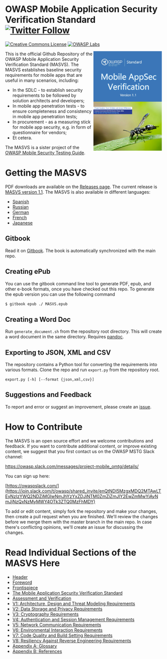 # OWASP Mobile Application Security Verification Standard [![Twitter Follow](https://img.shields.io/twitter/follow/OWASP_MSTG.svg?style=social&label=Follow)](https://twitter.com/OWASP_MSTG)
[![Creative Commons License](https://licensebuttons.net/l/by-sa/4.0/88x31.png)](https://creativecommons.org/licenses/by-sa/4.0/ "CC BY-SA 4.0")
[![OWASP Labs](https://img.shields.io/badge/owasp-lab%20project-f7b73c.svg)](https://www.owasp.org/index.php/Category:OWASP_Project#tab=Project_Inventory)

<a href="https://github.com/OWASP/owasp-masvs/releases/download/1.1/OWASP_Mobile_AppSec_Verification_Standard_v1.1.pdf"><img width=220px align="right" style="float: right;" src="Document/images/masvs-mini-cover.png"></a>

This is the official Github Repository of the OWASP Mobile Application Security Verification Standard (MASVS). The MASVS establishes baseline security requirements for mobile apps that are useful in many scenarios, including:

- In the SDLC - to establish security requirements to be followed by solution architects and developers;
- In mobile app penetration tests - to ensure completeness and consistency in mobile app penetration tests;
- In procurement - as a measuring stick for mobile app security, e.g. in form of questionnaire for vendors;
- Et cetera.

The MASVS is a sister project of the [OWASP Mobile Security Testing Guide](https://github.com/OWASP/owasp-mstg "OWASP Mobile Security Testing Guide").

# Getting the MASVS

PDF downloads are available on the [Releases page](https://github.com/OWASP/owasp-masvs/releases). The current release is [MASVS version 1.1](https://github.com/OWASP/owasp-masvs/releases/download/1.1/OWASP_Mobile_AppSec_Verification_Standard_v1.1.pdf). The MASVS is also available in different languages:

- [Spanish](https://github.com/OWASP/owasp-masvs/releases/download/1.0-ES/OWASP_Mobile_AppSec_Verification_Standard_v1.0-ES.pdf)  
- [Russian](https://github.com/OWASP/owasp-masvs/releases/download/1.1-RU/OWASP_Mobile_AppSec_Verification_Standard_v1.1-RU.pdf)
- [German](https://github.com/OWASP/owasp-masvs/tree/master/Document-de)
- [French](https://github.com/OWASP/owasp-masvs/tree/master/Document-fr)
- [Japanese](https://github.com/OWASP/owasp-masvs/tree/master/Document-ja)

## Gitbook

Read it on [Gitbook](https://mobile-security.gitbook.io/masvs/ "GitBook Mobile AppSec Verification Standard"). The book is automatically synchronized with the main repo.


## Creating ePub

You can use the gitbook command line tool to generate PDF, epub, and other e-book formats, once you have checked out this repo. To generate the epub version you can use the following command

```bash
$ gitbook epub ./ MASVS.epub
```


## Creating a Word Doc

Run <code>generate_document.sh</code> from the repository root directory. This will create a word document in the same directory. Requires [pandoc](http://pandoc.org "Pandoc").


## Exporting to JSON, XML and CSV

The repository contains a Python tool for converting the requirements into various formats. Clone the repo and run <code>export.py</code> from the repository root.

```
export.py [-h] [--format {json,xml,csv}]
```

## Suggestions and Feedback

To report and error or suggest an improvement, please create an [issue](https://github.com/OWASP/owasp-masvs/issues "Github issues").

# How to Contribute

The MASVS is an open source effort and we welcome contributions and feedback. If you want to contribute additional content, or improve existing content, we suggest that you first contact us on the OWASP MSTG Slack channel:

https://owasp.slack.com/messages/project-mobile_omtg/details/

You can sign up here:

[https://owaspslack.com/](https://join.slack.com/t/owasp/shared_invite/enQtNDI5MzgxMDQ2MTAwLTEyNzIzYWQ2NDZiMGIwNmJhYzYxZDJiNTM0ZmZiZmJlY2EwZmMwYjAyNmJjNzQxNzMyMWY4OTk3ZTQ0MzFhMDY)

To add or edit content, simply fork the repository and make your changes, then create a pull request when you are finished. We'll review the changes before we merge them with the master branch in the main repo. In case there's conflicting opinions, we'll create an issue for discussing the changes.

# Read Individual Sections of the MASVS Here

* [Header](Document/0x00-Header.md)
* [Foreword](Document/Foreword.md)
* [Frontispiece](Document/0x02-Frontispiece.md)
* [The Mobile Application Security Verification Standard](Document/0x03-Using_the_MASVS.md)
* [Assessment and Verification](Document/0x04-Assessment_and_Certification.md)
* [V1: Architecture, Design and Threat Modeling Requirements](Document/0x06-V1-Architecture_design_and_threat_modelling_requireme.md)
* [V2: Data Storage and Privacy Requirements](Document/0x07-V2-Data_Storage_and_Privacy_requirements.md)
* [V3: Cryptography Requirements](Document/0x08-V3-Cryptography_Verification_Requirements.md)
* [V4: Authentication and Session Management Requirements](Document/0x09-V4-Authentication_and_Session_Management_Requirements.md)
* [V5: Network Communication Requirements](Document/0x10-V5-Network_communication_requirements.md)
* [V6: Environmental Interaction Requirements](Document/0x11-V6-Interaction_with_the_environment.md)
* [V7: Code Quality and Build Setting Requirements](Document/0x12-V7-Code_quality_and_build_setting_requirements.md)
* [V8: Resiliency Against Reverse Engineering Requirements](Document/0x15-V8-Resiliency_Against_Reverse_Engineering_Requirements.md)
* [Appendix A: Glossary](Document/0x90-Appendix-A_Glossary.md)
* [Appendix B: References](Document/0x91-Appendix-B_References.md)
